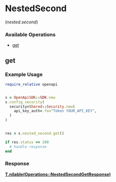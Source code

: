# NestedSecond
(*nested.second*)

### Available Operations

* [get](#get)

## get

### Example Usage

```ruby
require_relative openapi


s = OpenApiSDK::SDK.new
s.config_security(
  security=Shared::Security.new(
    api_key_auth=.foo"Token YOUR_API_KEY",
  )
)

    
res = s.nested_second.get()

if res.status == 200
  # handle response
end

```


### Response

**[T.nilable(Operations::NestedSecondGetResponse)](../../models/operations/nestedsecondgetresponse.md)**

